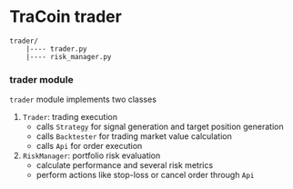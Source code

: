 # TraCoin trader

```
trader/
    |---- trader.py
    |---- risk_manager.py
```

### trader module

`trader` module implements two classes

1. `Trader`: trading execution
   - calls `Strategy` for signal generation and target position generation
   - calls `Backtester` for trading market value calculation
   - calls `Api` for order execution
2. `RiskManager`: portfolio risk evaluation
   - calculate performance and several risk metrics
   - perform actions like stop-loss or cancel order through `Api`
